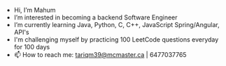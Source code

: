 -  Hi, I’m Mahum 
-  I’m interested in becoming a backend Software Engineer
-  I’m currently learning Java, Python, C, C++, JavaScript Spring/Angular, API's 
-  I'm challenging myself by practicing 100 LeetCode questions everyday for 100 days
- 📫 How to reach me: tariqm39@mcmaster.ca | 6477037765

<!---
Merctwain/Merctwain is a ✨ special ✨ repository because its `README.md` (this file) appears on your GitHub profile.
You can click the Preview link to take a look at your changes.
--->
